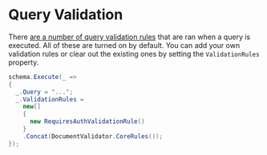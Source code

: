 # Query Validation

There [are a number of query validation rules](http://facebook.github.io/graphql/June2018/#sec-Validation) that are ran when a query is executed.  All of these are turned on by default.  You can add your own validation rules or clear out the existing ones by setting the `ValidationRules` property.

```csharp
schema.Execute(_ =>
{
  _.Query = "...";
  _.ValidationRules =
    new[]
    {
      new RequiresAuthValidationRule()
    }
    .Concat(DocumentValidator.CoreRules());
});
```
